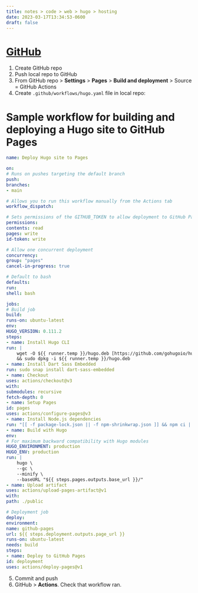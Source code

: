 ```yaml
---
title: notes > code > web > hugo > hosting
date: 2023-03-17T13:34:53-0600
draft: false
---
```

# [GitHub](https://gohugo.io/hosting-and-deployment/hosting-on-github/)
1.  Create GitHub repo
2.  Push local repo to GitHub
3.  From GitHub repo > **Settings** > **Pages** > **Build and deployment** > Source = GitHub Actions
4.  Create `.github/workflows/hugo.yaml` file in local repo:

# Sample workflow for building and deploying a Hugo site to GitHub Pages
```yaml
name: Deploy Hugo site to Pages

on:
# Runs on pushes targeting the default branch
push:
branches:
- main

# Allows you to run this workflow manually from the Actions tab
workflow_dispatch:

# Sets permissions of the GITHUB_TOKEN to allow deployment to GitHub Pages
permissions:
contents: read
pages: write
id-token: write

# Allow one concurrent deployment
concurrency:
group: "pages"
cancel-in-progress: true

# Default to bash
defaults:
run:
shell: bash

jobs:
# Build job
build:
runs-on: ubuntu-latest
env:
HUGO_VERSION: 0.111.2
steps:
- name: Install Hugo CLI
run: |
    wget -O ${{ runner.temp }}/hugo.deb [https://github.com/gohugoio/hugo/releases/download/v${HUGO_VERSION}/hugo_extended_${HUGO_VERSION}_linux-amd64.deb](https://github.com/gohugoio/hugo/releases/download/v$%7bHUGO_VERSION%7d/hugo_extended_$%7bHUGO_VERSION%7d_linux-amd64.deb) \
    && sudo dpkg -i ${{ runner.temp }}/hugo.deb
- name: Install Dart Sass Embedded
run: sudo snap install dart-sass-embedded
- name: Checkout
uses: actions/checkout@v3
with:
submodules: recursive
fetch-depth: 0
- name: Setup Pages
id: pages
uses: actions/configure-pages@v3
- name: Install Node.js dependencies
run: "[[ -f package-lock.json || -f npm-shrinkwrap.json ]] && npm ci || true"
- name: Build with Hugo
env:
# For maximum backward compatibility with Hugo modules
HUGO_ENVIRONMENT: production
HUGO_ENV: production
run: |
    hugo \
    --gc \
    --minify \
    --baseURL "${{ steps.pages.outputs.base_url }}/"
- name: Upload artifact
uses: actions/upload-pages-artifact@v1
with:
path: ./public

# Deployment job
deploy:
environment:
name: github-pages
url: ${{ steps.deployment.outputs.page_url }}
runs-on: ubuntu-latest
needs: build
steps:
- name: Deploy to GitHub Pages
id: deployment
uses: actions/deploy-pages@v1
```
5.  Commit and push
6.  GitHub > **Actions**. Check that workflow ran.
